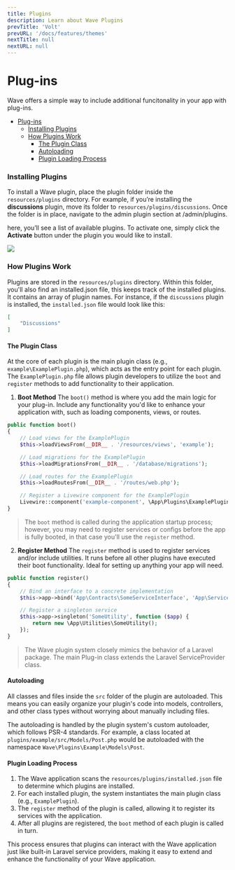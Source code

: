 ```yaml
---
title: Plugins
description: Learn about Wave Plugins
prevTitle: 'Volt'
prevURL: '/docs/features/themes'
nextTitle: null
nextURL: null
---
```


# Plug-ins

Wave offers a simple way to include additional funcitonality in your app with plug-ins.
- [Plug-ins](#plug-ins)
    - [Installing Plugins](#installing-plugins)
    - [How Plugins Work](#how-plugins-work)
      - [The Plugin Class](#the-plugin-class)
      - [Autoloading](#autoloading)
      - [Plugin Loading Process](#plugin-loading-process)

### Installing Plugins

To install a Wave plugin, place the plugin folder inside the `resources/plugins` directory. For example, if you’re installing the **discussions** plugin, move its folder to `resources/plugins/discussions`. Once the folder is in place, navigate to the admin plugin section at /admin/plugins.

here, you’ll see a list of available plugins. To activate one, simply click the **Activate** button under the plugin you would like to install.

<img src="https://cdn.devdojo.com/images/october2024/install-plugin.jpeg" class="w-full rounded-md" />

### How Plugins Work

Plugins are stored in the `resources/plugins` directory. Within this folder, you'll also find an installed.json file, this keeps track of the installed plugins. It contains an array of plugin names. For instance, if the `discussions` plugin is installed, the `installed.json` file would look like this:

```json
[
    "Discussions"
]
```

#### The Plugin Class

At the core of each plugin is the main plugin class (e.g., `example\ExamplePlugin.php`), which acts as the entry point for each plugin. The `ExamplePlugin.php` file allows plugin developers to utilize the `boot` and `register` methods to add functionality to their application.

1. **Boot Method** The `boot()` method is where you add the main logic for your plug-in. Include any functionality you'd like to enhance your application with, such as loading components, views, or routes.​

```php
public function boot()
{
    // Load views for the ExamplePlugin
    $this->loadViewsFrom(__DIR__ . '/resources/views', 'example');

    // Load migrations for the ExamplePlugin
    $this->loadMigrationsFrom(__DIR__ . '/database/migrations');

    // Load routes for the ExamplePlugin
    $this->loadRoutesFrom(__DIR__ . '/routes/web.php');

    // Register a Livewire component for the ExamplePlugin
    Livewire::component('example-component', \App\Plugins\ExamplePlugin\Components\ExampleComponent::class);
}
```

> The `boot` method is called during the application startup process; however, you may need to register services or configs before the app is fully booted, in that case you'll use the `register` method.

2. **Register Method** The `register` method is used to register services and/or include utilities. It runs before all other plugins have executed their boot functionality. Ideal for setting up anything your app will need.

```php
public function register()
{
    // Bind an interface to a concrete implementation
    $this->app->bind('App\Contracts\SomeServiceInterface', 'App\Services\SomeService');

    // Register a singleton service
    $this->app->singleton('SomeUtility', function ($app) {
        return new \App\Utilities\SomeUtility();
    });
}
```

> The Wave plugin system closely mimics the behavior of a Laravel package. The main Plug-in class extends the Laravel ServiceProvider class.

#### Autoloading

All classes and files inside the `src` folder of the plugin are autoloaded. This means you can easily organize your plugin's code into models, controllers, and other class types without worrying about manually including files.

The autoloading is handled by the plugin system's custom autoloader, which follows PSR-4 standards. For example, a class located at `plugins/example/src/Models/Post.php` would be autoloaded with the namespace `Wave\Plugins\Example\Models\Post`.

#### Plugin Loading Process

1. The Wave application scans the `resources/plugins/installed.json` file to determine which plugins are installed.
2. For each installed plugin, the system instantiates the main plugin class (e.g., `ExamplePlugin`).
3. The `register` method of the plugin is called, allowing it to register its services with the application.
4. After all plugins are registered, the `boot` method of each plugin is called in turn.

This process ensures that plugins can interact with the Wave application just like built-in Laravel service providers, making it easy to extend and enhance the functionality of your Wave application.